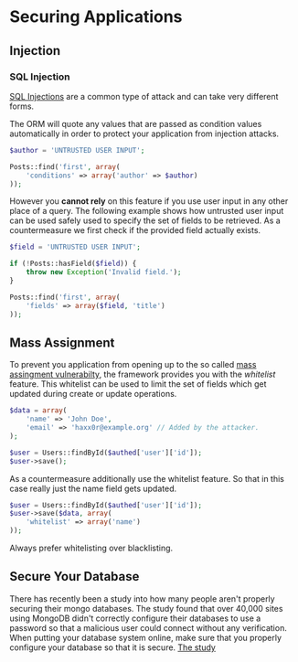 # Securing Applications

## Injection

### SQL Injection

[SQL Injections](https://en.wikipedia.org/wiki/SQL_injection) are a common type of attack
and can take very different forms.

The ORM will quote any values that are passed as condition values automatically in order to 
protect your application from injection attacks.

```php
$author = 'UNTRUSTED USER INPUT';

Posts::find('first', array(
	'conditions' => array('author' => $author)
));
```

However you **cannot rely** on this feature if you use user input in any other place of a query. The 
following example shows how untrusted user input can be used safely used to specify the set of 
fields to be retrieved. As a countermeasure we first check if the provided field actually exists.


```php
$field = 'UNTRUSTED USER INPUT';

if (!Posts::hasField($field)) {
	throw new Exception('Invalid field.');
}

Posts::find('first', array(
	'fields' => array($field, 'title')
));
```

## Mass Assignment

To prevent you application from opening up to the so called [mass assingment vulnerabilty](http://en.wikipedia.org/wiki/Mass_assignment_vulnerability), 
the framework provides you with the _whitelist_ feature. This whitelist can be used to limit the set of fields which get updated during create or update operations.

```php
$data = array(
	'name' => 'John Doe',
	'email' => 'haxx0r@example.org' // Added by the attacker.
);

$user = Users::findById($authed['user']['id']);
$user->save();
```

As a countermeasure additionally use the whitelist feature. So that in this
case really just the name field gets updated.

```php
$user = Users::findById($authed['user']['id']);
$user->save($data, array(
	'whitelist' => array('name')
));
```

<div class="note note-info">
	Always prefer whitelisting over blacklisting.
</div>

## Secure Your Database

There has recently been a study into how many people aren't properly securing their mongo databases. The study found that over 40,000 sites using MongoDB didn't correctly configure their databases to use a password so that a malicious user could connect without any verification. When putting your database system online, make sure that you properly configure your database so that it is secure. [The study](http://cispa.saarland/wp-content/uploads/2015/02/MongoDB_documentation.pdf)
